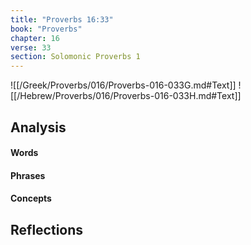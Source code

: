 ```yaml
---
title: "Proverbs 16:33"
book: "Proverbs"
chapter: 16
verse: 33
section: Solomonic Proverbs 1
---
```

![[/Greek/Proverbs/016/Proverbs-016-033G.md#Text]]
![[/Hebrew/Proverbs/016/Proverbs-016-033H.md#Text]]

## Analysis

#### Words

#### Phrases

#### Concepts

## Reflections
